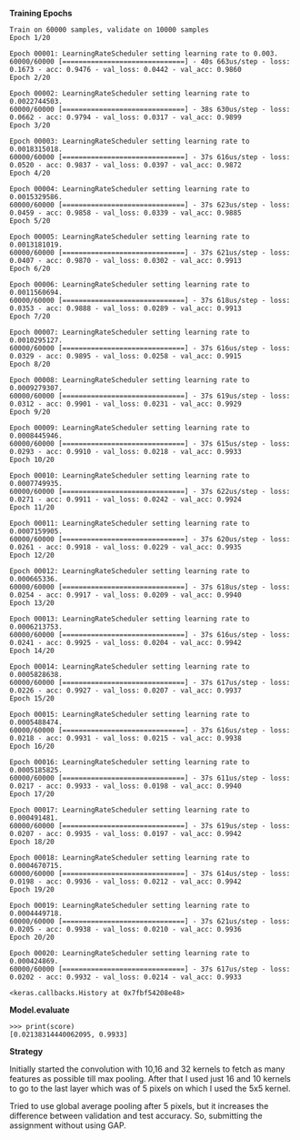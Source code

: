 **Training Epochs**

    Train on 60000 samples, validate on 10000 samples
    Epoch 1/20
    
    Epoch 00001: LearningRateScheduler setting learning rate to 0.003.
    60000/60000 [==============================] - 40s 663us/step - loss: 0.1673 - acc: 0.9476 - val_loss: 0.0442 - val_acc: 0.9860
    Epoch 2/20
    
    Epoch 00002: LearningRateScheduler setting learning rate to 0.0022744503.
    60000/60000 [==============================] - 38s 630us/step - loss: 0.0662 - acc: 0.9794 - val_loss: 0.0317 - val_acc: 0.9899
    Epoch 3/20
    
    Epoch 00003: LearningRateScheduler setting learning rate to 0.0018315018.
    60000/60000 [==============================] - 37s 616us/step - loss: 0.0520 - acc: 0.9837 - val_loss: 0.0397 - val_acc: 0.9872
    Epoch 4/20
    
    Epoch 00004: LearningRateScheduler setting learning rate to 0.0015329586.
    60000/60000 [==============================] - 37s 623us/step - loss: 0.0459 - acc: 0.9858 - val_loss: 0.0339 - val_acc: 0.9885
    Epoch 5/20
    
    Epoch 00005: LearningRateScheduler setting learning rate to 0.0013181019.
    60000/60000 [==============================] - 37s 621us/step - loss: 0.0407 - acc: 0.9870 - val_loss: 0.0302 - val_acc: 0.9913
    Epoch 6/20
    
    Epoch 00006: LearningRateScheduler setting learning rate to 0.0011560694.
    60000/60000 [==============================] - 37s 618us/step - loss: 0.0353 - acc: 0.9888 - val_loss: 0.0289 - val_acc: 0.9913
    Epoch 7/20
    
    Epoch 00007: LearningRateScheduler setting learning rate to 0.0010295127.
    60000/60000 [==============================] - 37s 616us/step - loss: 0.0329 - acc: 0.9895 - val_loss: 0.0258 - val_acc: 0.9915
    Epoch 8/20
    
    Epoch 00008: LearningRateScheduler setting learning rate to 0.0009279307.
    60000/60000 [==============================] - 37s 619us/step - loss: 0.0312 - acc: 0.9901 - val_loss: 0.0231 - val_acc: 0.9929
    Epoch 9/20
    
    Epoch 00009: LearningRateScheduler setting learning rate to 0.0008445946.
    60000/60000 [==============================] - 37s 615us/step - loss: 0.0293 - acc: 0.9910 - val_loss: 0.0218 - val_acc: 0.9933
    Epoch 10/20
    
    Epoch 00010: LearningRateScheduler setting learning rate to 0.0007749935.
    60000/60000 [==============================] - 37s 622us/step - loss: 0.0271 - acc: 0.9911 - val_loss: 0.0242 - val_acc: 0.9924
    Epoch 11/20
    
    Epoch 00011: LearningRateScheduler setting learning rate to 0.0007159905.
    60000/60000 [==============================] - 37s 620us/step - loss: 0.0261 - acc: 0.9918 - val_loss: 0.0229 - val_acc: 0.9935
    Epoch 12/20
    
    Epoch 00012: LearningRateScheduler setting learning rate to 0.000665336.
    60000/60000 [==============================] - 37s 618us/step - loss: 0.0254 - acc: 0.9917 - val_loss: 0.0209 - val_acc: 0.9940
    Epoch 13/20
    
    Epoch 00013: LearningRateScheduler setting learning rate to 0.0006213753.
    60000/60000 [==============================] - 37s 616us/step - loss: 0.0241 - acc: 0.9925 - val_loss: 0.0204 - val_acc: 0.9942
    Epoch 14/20
    
    Epoch 00014: LearningRateScheduler setting learning rate to 0.0005828638.
    60000/60000 [==============================] - 37s 617us/step - loss: 0.0226 - acc: 0.9927 - val_loss: 0.0207 - val_acc: 0.9937
    Epoch 15/20
    
    Epoch 00015: LearningRateScheduler setting learning rate to 0.0005488474.
    60000/60000 [==============================] - 37s 616us/step - loss: 0.0218 - acc: 0.9931 - val_loss: 0.0215 - val_acc: 0.9938
    Epoch 16/20
    
    Epoch 00016: LearningRateScheduler setting learning rate to 0.0005185825.
    60000/60000 [==============================] - 37s 611us/step - loss: 0.0217 - acc: 0.9933 - val_loss: 0.0198 - val_acc: 0.9940
    Epoch 17/20
    
    Epoch 00017: LearningRateScheduler setting learning rate to 0.000491481.
    60000/60000 [==============================] - 37s 619us/step - loss: 0.0207 - acc: 0.9935 - val_loss: 0.0197 - val_acc: 0.9942
    Epoch 18/20
    
    Epoch 00018: LearningRateScheduler setting learning rate to 0.0004670715.
    60000/60000 [==============================] - 37s 614us/step - loss: 0.0198 - acc: 0.9936 - val_loss: 0.0212 - val_acc: 0.9942
    Epoch 19/20
    
    Epoch 00019: LearningRateScheduler setting learning rate to 0.0004449718.
    60000/60000 [==============================] - 37s 621us/step - loss: 0.0205 - acc: 0.9938 - val_loss: 0.0210 - val_acc: 0.9936
    Epoch 20/20
    
    Epoch 00020: LearningRateScheduler setting learning rate to 0.000424869.
    60000/60000 [==============================] - 37s 617us/step - loss: 0.0202 - acc: 0.9932 - val_loss: 0.0214 - val_acc: 0.9933
    
    <keras.callbacks.History at 0x7fbf54208e48>

**Model.evaluate**

   

    >>> print(score)
    [0.02138314440062095, 0.9933]


**Strategy**

Initially started the convolution with 10,16 and 32 kernels to fetch as many features as possible till max pooling. After that I used just 16 and 10 kernels to go to the last layer which was of 5 pixels on which I used the 5x5 kernel.

Tried to use global average pooling after 5 pixels, but it increases the difference between validation and test accuracy. So, submitting the assignment without using GAP.
